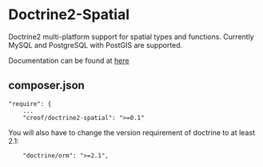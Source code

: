 # Doctrine2-Spatial

Doctrine2 multi-platform support for spatial types and functions. Currently MySQL and PostgreSQL with PostGIS are supported.

Documentation can be found at [here](./doc/index.md)

## composer.json

    "require": {
    	...
        "creof/doctrine2-spatial": ">=0.1"

You will also have to change the version requirement of doctrine to at least 2.1:

        "doctrine/orm": ">=2.1",
